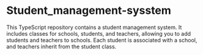 # Student_management-sysstem
 This TypeScript repository contains a student management system. It includes classes for schools, students, and teachers, allowing you to add students and teachers to schools. Each student is associated with a school, and teachers inherit from the student class.
